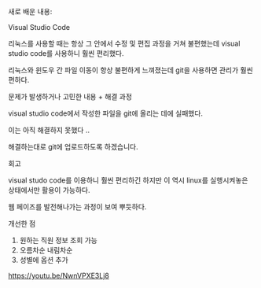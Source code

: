 새로 배운 내용:

Visual Studio Code

리눅스를 사용할 때는 항상 그 안에서 수정 및 편집 과정을 거쳐 불편했는데 visual studio code를 사용하니 훨씬 편리했다.

리눅스와 윈도우 간 파일 이동이 항상 불편하게 느껴졌는데 git을 사용하면 관리가 훨씬 편하다.



문제가 발생하거나 고민한 내용 + 해결 과정

visual studio code에서 작성한 파일을 git에 올리는 데에 실패했다.

이는 아직 해결하지 못했다 .. 

해결하는대로 git에 업로드하도록 하겠습니다.


회고

visual studo code를 이용하니 훨씬 편리하긴 하지만 이 역시 linux를 실행시켜놓은 상태에서만 활용이 가능하다.

웹 페이즈를 발전해나가는 과정이 보여 뿌듯하다.

개선한 점
1) 원하는 직원 정보 조회 가능
2) 오름차순 내림차순
3) 성별에 옵션 추가

https://youtu.be/NwnVPXE3Lj8
